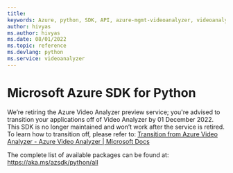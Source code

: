 ```yaml
---
title: 
keywords: Azure, python, SDK, API, azure-mgmt-videoanalyzer, videoanalyzer
author: hivyas
ms.author: hivyas
ms.date: 08/01/2022
ms.topic: reference
ms.devlang: python
ms.service: videoanalyzer
---
```

# Microsoft Azure SDK for Python

 We’re retiring the Azure Video Analyzer preview service; you're advised to transition your applications off of Video Analyzer by 01 December 2022. This SDK is no longer maintained and won’t work after the service is retired. To learn how to transition off, please refer to: [Transition from Azure Video Analyzer - Azure Video Analyzer | Microsoft Docs](/azure/azure-video-analyzer/video-analyzer-docs/transition-from-video-analyzer)

The complete list of available packages can be found at: https://aka.ms/azsdk/python/all

